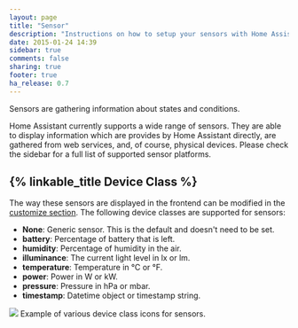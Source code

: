 ```yaml
---
layout: page
title: "Sensor"
description: "Instructions on how to setup your sensors with Home Assistant."
date: 2015-01-24 14:39
sidebar: true
comments: false
sharing: true
footer: true
ha_release: 0.7
---
```


Sensors are gathering information about states and conditions.

Home Assistant currently supports a wide range of sensors. They are able to display information which are provides by Home Assistant directly, are gathered from web services, and, of course, physical devices. Please check the sidebar for a full list of supported sensor platforms.

## {% linkable_title Device Class %}

The way these sensors are displayed in the frontend can be modified in the [customize section](/docs/configuration/customizing-devices/). The following device classes are supported for sensors:

- **None**: Generic sensor. This is the default and doesn't need to be set.
- **battery**: Percentage of battery that is left.
- **humidity**: Percentage of humidity in the air.
- **illuminance**: The current light level in lx or lm.
- **temperature**: Temperature in °C or °F.
- **power**: Power in W or kW.
- **pressure**: Pressure in hPa or mbar.
- **timestamp**: Datetime object or timestamp string.

<p class='img'>
<img src='/images/screenshots/sensor_device_classes_icons.png' />
Example of various device class icons for sensors.
</p>
